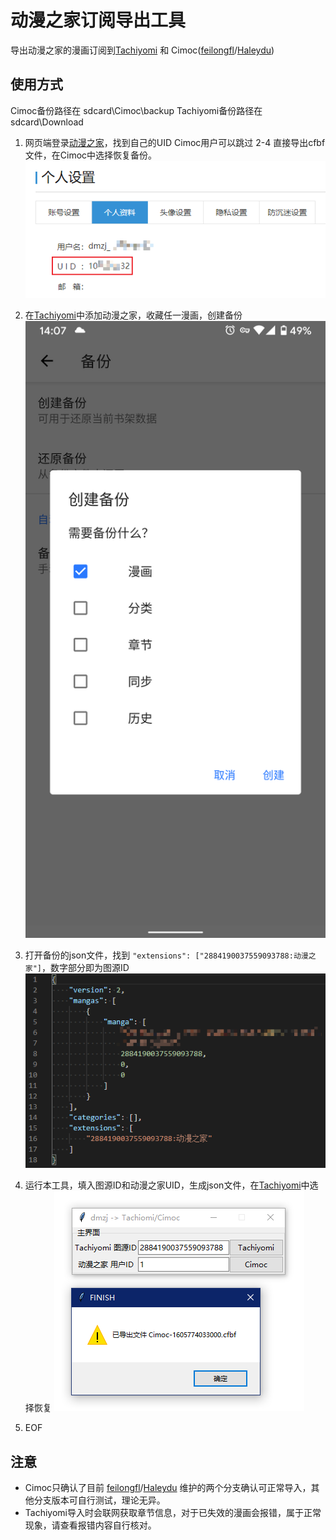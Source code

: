 # 动漫之家订阅导出工具

导出动漫之家的漫画订阅到[Tachiyomi](https://github.com/inorichi/tachiyomi) 和 Cimoc([feilongfl](https://github.com/feilongfl/Cimoc)/[Haleydu](https://github.com/Haleydu/Cimoc))

## 使用方式

Cimoc备份路径在 sdcard\Cimoc\backup
Tachiyomi备份路径在 sdcard\Download

1. 网页端登录[动漫之家](https://i.dmzj.com/my)，找到自己的UID
Cimoc用户可以跳过 2-4 直接导出cfbf文件，在Cimoc中选择恢复备份。
![](img/uid.png)

2. 在[Tachiyomi](https://github.com/inorichi/tachiyomi)中添加动漫之家，收藏任一漫画，创建备份
![](img/backup.png)

3. 打开备份的json文件，找到 `"extensions": ["2884190037559093788:动漫之家"]`，数字部分即为图源ID
![](img/json.png)

4. 运行本工具，填入图源ID和动漫之家UID，生成json文件，在[Tachiyomi](https://github.com/inorichi/tachiyomi)中选择恢复
![](img/example.png)

5. EOF

## 注意

- Cimoc只确认了目前 [feilongfl](https://github.com/feilongfl/Cimoc)/[Haleydu](https://github.com/Haleydu/Cimoc) 维护的两个分支确认可正常导入，其他分支版本可自行测试，理论无异。
- Tachiyomi导入时会联网获取章节信息，对于已失效的漫画会报错，属于正常现象，请查看报错内容自行核对。